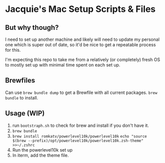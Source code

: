 # Jacquie's Mac Setup Scripts & Files

## But why though?
I need to set up another machine and likely will need to update my personal one which is super out of date, so it'd be nice to get a repeatable process for this. 

I'm expecting this repo to take me from a relatively (or completely) fresh OS to mostly set up with minimal time spent on each set up. 

## Brewfiles
Can use `brew bundle dump` to get a Brewfile with all current packages.
`brew bundle` to install.

## Usage (WIP) 
1. run `bootstraph.sh` to check for brew and install if you don't have it.  
2. `brew bundle`
3. `brew install romkatv/powerlevel10k/powerlevel10k`
 `echo "source $(brew --prefix)/opt/powerlevel10k/powerlevel10k.zsh-theme" >>~/.zshrc`
4. Run the powerlevel10k set up 
5. In iterm, add the theme file. 
